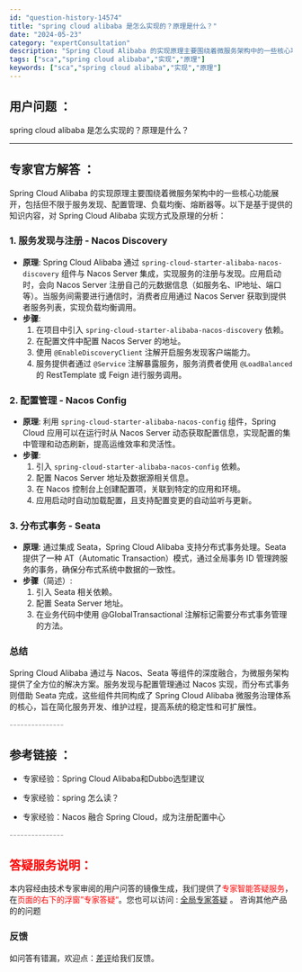 ```yaml
---
id: "question-history-14574"
title: "spring cloud alibaba 是怎么实现的？原理是什么？"
date: "2024-05-23"
category: "expertConsultation"
description: "Spring Cloud Alibaba 的实现原理主要围绕着微服务架构中的一些核心功能展开，包括但不限于服务发现、配置管理、负载均衡、熔断器等。以下是基于提供的知识内容，对 Spring Cloud Alibaba 实现方式及原理的分析：### 1. 服务发现与注册 - Nacos Discove"
tags: ["sca","spring cloud alibaba","实现","原理"]
keywords: ["sca","spring cloud alibaba","实现","原理"]
---
```


## 用户问题 ： 
 spring cloud alibaba 是怎么实现的？原理是什么？  

---------------
## 专家官方解答 ：

Spring Cloud Alibaba 的实现原理主要围绕着微服务架构中的一些核心功能展开，包括但不限于服务发现、配置管理、负载均衡、熔断器等。以下是基于提供的知识内容，对 Spring Cloud Alibaba 实现方式及原理的分析：

### 1. 服务发现与注册 - Nacos Discovery

- **原理**: Spring Cloud Alibaba 通过 `spring-cloud-starter-alibaba-nacos-discovery` 组件与 Nacos Server 集成，实现服务的注册与发现。应用启动时，会向 Nacos Server 注册自己的元数据信息（如服务名、IP地址、端口等）。当服务间需要进行通信时，消费者应用通过 Nacos Server 获取到提供者服务列表，实现负载均衡调用。
- **步骤**:
  1. 在项目中引入 `spring-cloud-starter-alibaba-nacos-discovery` 依赖。
  2. 在配置文件中配置 Nacos Server 的地址。
  3. 使用 `@EnableDiscoveryClient` 注解开启服务发现客户端能力。
  4. 服务提供者通过 `@Service` 注解暴露服务，服务消费者使用 `@LoadBalanced` 的 RestTemplate 或 Feign 进行服务调用。

### 2. 配置管理 - Nacos Config

- **原理**: 利用 `spring-cloud-starter-alibaba-nacos-config` 组件，Spring Cloud 应用可以在运行时从 Nacos Server 动态获取配置信息，实现配置的集中管理和动态刷新，提高运维效率和灵活性。
- **步骤**:
  1. 引入 `spring-cloud-starter-alibaba-nacos-config` 依赖。
  2. 配置 Nacos Server 地址及数据源相关信息。
  3. 在 Nacos 控制台上创建配置项，关联到特定的应用和环境。
  4. 应用启动时自动加载配置，且支持配置变更的自动监听与更新。

### 3. 分布式事务 - Seata

- **原理**: 通过集成 Seata，Spring Cloud Alibaba 支持分布式事务处理。Seata 提供了一种 AT（Automatic Transaction）模式，通过全局事务 ID 管理跨服务的事务，确保分布式系统中数据的一致性。
- **步骤**（简述）:
  1. 引入 Seata 相关依赖。
  2. 配置 Seata Server 地址。
  3. 在业务代码中使用 @GlobalTransactional 注解标记需要分布式事务管理的方法。

### 总结

Spring Cloud Alibaba 通过与 Nacos、Seata 等组件的深度融合，为微服务架构提供了全方位的解决方案。服务发现与配置管理通过 Nacos 实现，而分布式事务则借助 Seata 完成，这些组件共同构成了 Spring Cloud Alibaba 微服务治理体系的核心，旨在简化服务开发、维护过程，提高系统的稳定性和可扩展性。


<font color="#949494">---------------</font> 


## 参考链接 ：

* 专家经验：Spring Cloud Alibaba和Dubbo选型建议 
 
 * 专家经验：spring 怎么读？ 
 
 * 专家经验：Nacos 融合 Spring Cloud，成为注册配置中心 


 <font color="#949494">---------------</font> 
 


## <font color="#FF0000">答疑服务说明：</font> 

本内容经由技术专家审阅的用户问答的镜像生成，我们提供了<font color="#FF0000">专家智能答疑服务</font>，在<font color="#FF0000">页面的右下的浮窗”专家答疑“</font>。您也可以访问 : [全局专家答疑](https://answer.opensource.alibaba.com/docs/intro) 。 咨询其他产品的的问题

### 反馈
如问答有错漏，欢迎点：[差评](https://ai.nacos.io/user/feedbackByEnhancerGradePOJOID?enhancerGradePOJOId=14575)给我们反馈。
